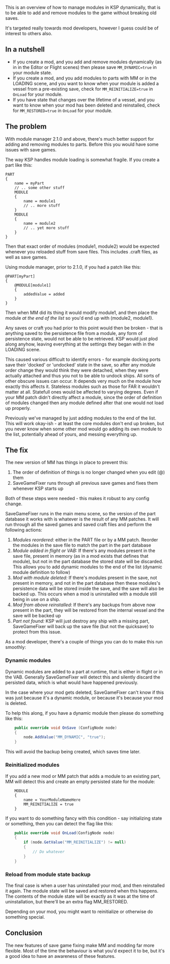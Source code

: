 This is an overview of how to manage modules in KSP dynamically, that is to be able to add and remove modules to the game without breaking old saves.

It's targeted really towards mod developers, however I guess could be of interest to others also.

## In a nutshell

* If you create a mod, and you add and remove modules dynamically (as in in the Editor or Flight scenes) then please save `MM_DYNAMIC=true` in your module state.
* If you create a mod, and you add modules to parts with MM or in the LOADING scene, and you want to know when your module is added a vessel from a pre-existing save, check for `MM_REINITIALIZE=true` in `OnLoad` for your module.
* If you have state that changes over the lifetime of a vessel, and you want to know when your mod has been deleted and reinstalled, check for `MM_RESTORED=true` in `OnLoad` for your module.

## The problem

With module manager 2.1.0 and above, there's much better support for adding and removing modules to parts. Before this you would have some issues with save games.

The way KSP handles module loading is somewhat fragile. If you create a part like this:

````
PART
{
	name = myPart
	// .. some other stuff
	MODULE
	{
		name = module1
		// .. more stuff
	}
	MODULE
	{
		name = module2
		// .. yet more stuff
	}
}
````

Then that exact order of modules (module1, module2) would be expected whenever you reloaded stuff from save files. This includes .craft files, as well as save games.

Using module manager, prior to 2.1.0, if you had a patch like this:

````
@PART[myPart]
{
	@MODULE[module1]
	{
		addedValue = added
	}
}
````

Then when MM did its thing it would modify module1, and then place the module *at the end of the list* so you'd end up with (module2, module1).

Any saves or craft you had prior to this point would then be broken - that is anything saved to the persistence file from a module, any form of persistence state, would not be able to be retrieved. KSP would just plod along anyhow, leaving everything at the settings they began with in the LOADING scene. 

This caused various difficult to identify errors - for example docking ports save their 'docked' or 'undocked' state in the save, so after any module order change they would think they were detached, when they were actually attached and thus you not to be able to undock ships. All sorts of other obscure issues can occur. It depends very much on the module how exactly this affects it. Stateless modules such as those for FAR it wouldn't matter at all. Statefull ones would be affected to varying degrees. Even if your MM patch didn't directly affect a module, since the order of definition of modules changed then any module defined after that one would not load up properly.

Previously we've managed by just adding modules to the end of the list. This will work okay-ish - at least the core modules don't end up broken, but you never know when some other mod would go adding its own module to the list, potentially ahead of yours, and messing everything up. 

## The fix

The new version of MM has things in place to prevent this:

1. The order of definition of things is no longer changed when you edit (@) them
1. SaveGameFixer runs through all previous save games and fixes them whenever KSP starts up

Both of these steps were needed - this makes it robust to any config change.

SaveGameFixer runs in the main menu scene, so the version of the part database it works with is whatever is the result of any MM patches. It will run through all the saved games and saved craft files and perform the following actions:

1. *Modules reordered:* either in the PART file or by a MM patch. Reorder the modules in the save file to match the part in the part database
1. *Module added in flight or VAB:* If there's any modules present in the save file, present in memory (as in a mod exists that defines that module), but not in the part database the stored state will be discarded. This allows you to add dynamic modules to the end of the list (dynamic module definition to follow)
1. *Mod with module deleted:* If there's modules present in the save, not present in memory, and not in the part database then these modules's persistence data will be stored inside the save, and the save will also be backed up. This occurs when a mod is uninstalled with a module still being in use on a ship.
1. *Mod from above reinstalled:* If there's any backups from above now present in the part, they will be restored from the internal vessel  and the save will be backed up
1. *Part not found:* KSP will just destroy any ship with a missing part, SaveGameFixer will back up the save file (but not the quicksave) to protect from this issue.

As a mod developer, there's a couple of things you can do to make this run smoothly:

### Dynamic modules

Dynamic modules are added to a part at runtime, that is either in flight or in the VAB. Generally SaveGameFixer will detect this and silently discard the persisted data, which is what would have happened previously.

In the case where your mod gets deleted, SaveGameFixer can't know if this was just because it's a dynamic module, or because it's because your mod is deleted. 

To help this along, if you have a dynamic module then please do something like this:

````c#
    public override void OnSave (ConfigNode node)
    {
        node.AddValue("MM_DYNAMIC", "true");
    }
````

This will avoid the backup being created, which saves time later.

### Reinitialized modules

If you add a new mod or MM patch that adds a module to an existing part, MM will detect this and create an empty persisted state for the module:

````
    MODULE
    {
        name = YourModuleNameHere
        MM_REINITIALIZE = true
    }
````

If you want to do something fancy with this condition - say initializing state or something, then you can detect the flag like this:

````c#
    public override void OnLoad(ConfigNode node)
    {
        if (node.GetValue("MM_REINITIALIZE") != null)
        {
            // Do whatever
        }
    }
````

### Reload from module state backup

The final case is when a user has uninstalled your mod, and then reinstalled it again. The module state will be saved and restored when this happens. The contents of the module state will be exactly as it was at the time of uninstallation, but there'll be an extra flag MM_RESTORED.

Depending on your mod, you might want to reinitialize or otherwise do something special. 


## Conclusion

The new features of save game fixing make MM and modding far more flexible. Most of the time the behaviour is what you'd expect it to be, but it's a good idea to have an awareness of these features.